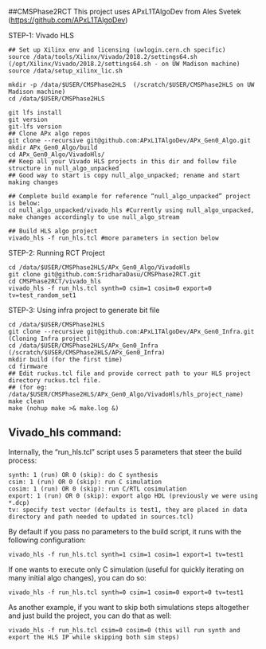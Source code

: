 ##CMSPhase2RCT
This project uses APxL1TAlgoDev from Ales Svetek (https://github.com/APxL1TAlgoDev)

STEP-1: Vivado HLS 
```
## Set up Xilinx env and licensing (uwlogin.cern.ch specific)
source /data/tools/Xilinx/Vivado/2018.2/settings64.sh (/opt/Xilinx/Vivado/2018.2/settings64.sh - on UW Madison machine)
source /data/setup_xilinx_lic.sh

mkdir -p /data/$USER/CMSPhase2HLS  (/scratch/$USER/CMSPhase2HLS on UW Madison machine)
cd /data/$USER/CMSPhase2HLS

git lfs install
git version
git-lfs version
## Clone APx algo repos
git clone --recursive git@github.com:APxL1TAlgoDev/APx_Gen0_Algo.git
mkdir APx_Gen0_Algo/build
cd APx_Gen0_Algo/VivadoHls/ 
## Keep all your Vivado HLS projects in this dir and follow file structure in null_algo_unpacked
## Good way to start is copy null_algo_unpacked; rename and start making changes

## Complete build example for reference “null_algo_unpacked” project is below:
cd null_algo_unpacked/vivado_hls #Currently using null_algo_unpacked, make changes accordingly to use null_algo_stream

## Build HLS algo project
vivado_hls -f run_hls.tcl #more parameters in section below
```

STEP-2: Running RCT Project
```
cd /data/$USER/CMSPhase2HLS/APx_Gen0_Algo/VivadoHls
git clone git@github.com:SridharaDasu/CMSPhase2RCT.git
cd CMSPhase2RCT/vivado_hls
vivado_hls -f run_hls.tcl synth=0 csim=1 cosim=0 export=0 tv=test_random_set1
```

STEP-3: Using infra project to generate bit file
```
cd /data/$USER/CMSPhase2HLS
git clone --recursive git@github.com:APxL1TAlgoDev/APx_Gen0_Infra.git (Cloning Infra project)
cd /data/$USER/CMSPhase2HLS/APx_Gen0_Infra (/scratch/$USER/CMSPhase2HLS/APx_Gen0_Infra)
mkdir build (for the first time)
cd firmware
## Edit ruckus.tcl file and provide correct path to your HLS project directory ruckus.tcl file. 
## (for eg:  /data/$USER/CMSPhase2HLS/APx_Gen0_Algo/VivadoHls/hls_project_name)
make clean 
make (nohup make >& make.log &)
```


## Vivado_hls command:
Internally, the “run_hls.tcl” script uses 5 parameters that steer the build process:
```
synth: 1 (run) OR 0 (skip): do C synthesis
csim: 1 (run) OR 0 (skip): run C simulation
cosim: 1 (run) OR 0 (skip): run C/RTL cosimulation
export: 1 (run) OR 0 (skip): export algo HDL (previously we were using *.dcp)
tv: specify test vector (defaults is test1, they are placed in data directory and path needed to updated in sources.tcl)
```
By default if you pass no parameters to the build script, it runs with the following configuration:
```
vivado_hls -f run_hls.tcl synth=1 csim=1 cosim=1 export=1 tv=test1
```

If one wants to execute only C simulation (useful for quickly iterating on many initial algo changes), you can do so:
```
vivado_hls -f run_hls.tcl synth=0 csim=1 cosim=0 export=0 tv=test1
```
As another example, if you want to skip both simulations steps altogether and just build 
the project, you can do that as well:
```
vivado_hls -f run_hls.tcl csim=0 cosim=0 (this will run synth and export the HLS IP while skipping both sim steps)
```
